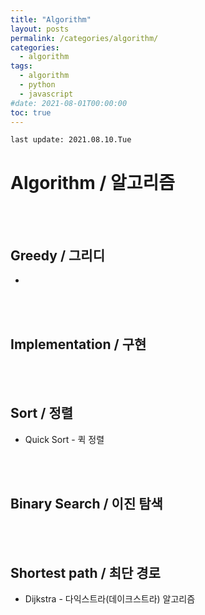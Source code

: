 ```yaml
---
title: "Algorithm"
layout: posts
permalink: /categories/algorithm/
categories:
  - algorithm
tags:
  - algorithm
  - python
  - javascript
#date: 2021-08-01T00:00:00
toc: true
---
```


`last update: 2021.08.10.Tue` 

# Algorithm / 알고리즘
<br /><br />

## Greedy / 그리디
* 

<br /><br />

## Implementation / 구현


<br /><br />

## Sort / 정렬
* Quick Sort - 퀵 정렬

<br /><br />

## Binary Search / 이진 탐색


<br /><br />

## Shortest path / 최단 경로

* Dijkstra - 다익스트라(데이크스트라) 알고리즘